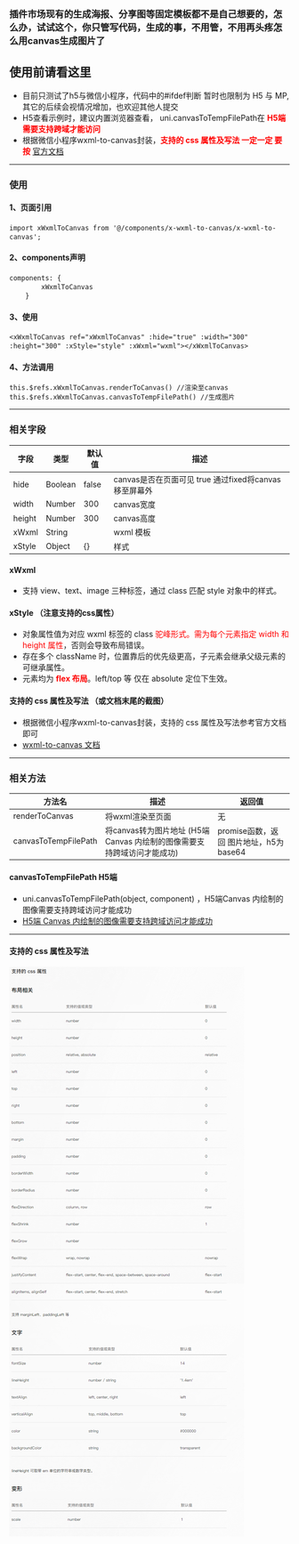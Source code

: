### 插件市场现有的生成海报、分享图等固定模板都不是自己想要的，怎么办，试试这个，你只管写代码，生成的事，不用管，不用再头疼怎么用canvas生成图片了

## 使用前请看这里
* 目前只测试了h5与微信小程序，代码中的#ifdef判断 暂时也限制为 H5 与 MP,其它的后续会视情况增加，也欢迎其他人提交
* H5查看示例时，建议内置浏览器查看， uni.canvasToTempFilePath在 <font color=#FF000 >__H5端需要支持跨域才能访问__</font>
* 根据微信小程序wxml-to-canvas封装，<font color=#FF000 >__支持的 css 属性及写法 一定一定 要 按__ </font> [官方文档](https://developers.weixin.qq.com/miniprogram/dev/extended/component-plus/wxml-to-canvas.html)
---
### 使用
#### 1、页面引用
``` 
import xWxmlToCanvas from '@/components/x-wxml-to-canvas/x-wxml-to-canvas';

```
#### 2、components声明
```
components: {
		xWxmlToCanvas
	} 
```
#### 3、使用
```
<xWxmlToCanvas ref="xWxmlToCanvas" :hide="true" :width="300" :height="300" :xStyle="style" :xWxml="wxml"></xWxmlToCanvas>
```
#### 4、方法调用

```
this.$refs.xWxmlToCanvas.renderToCanvas() //渲染至canvas
this.$refs.xWxmlToCanvas.canvasToTempFilePath() //生成图片

```
---
### 相关字段
|  字段   | 类型  |默认值  |描述  |
|  ----  | ----  |----  |----  |
| hide  | Boolean |false| canvas是否在页面可见 true 通过fixed将canvas移至屏幕外
| width  | Number |300| canvas宽度
| height  | Number |300| canvas高度
| xWxml  | String || wxml 模板
| xStyle  | Object |{}| 样式

#### xWxml
* 支持 view、text、image 三种标签，通过 class 匹配 style 对象中的样式。

#### xStyle （注意支持的css属性）
* 对象属性值为对应 wxml 标签的 class <font color=#FF000 >驼峰形式。需为每个元素指定 width 和 height 属性</font>，否则会导致布局错误。
* 存在多个 className 时，位置靠后的优先级更高，子元素会继承父级元素的可继承属性。
* 元素均为 <font color=#FF000 >__flex 布局__</font>。left/top 等 仅在 absolute 定位下生效。

#### 支持的 css 属性及写法 （或文档末尾的截图）
* 根据微信小程序wxml-to-canvas封装，支持的 css 属性及写法参考官方文档即可
* [wxml-to-canvas 文档](https://developers.weixin.qq.com/miniprogram/dev/extended/component-plus/wxml-to-canvas.html)
---

### 相关方法
|  方法名    |描述  | 返回值 |
|  ----    |----  |----  |
| renderToCanvas  | 将wxml渲染至页面|无 |
| canvasToTempFilePath  | 将canvas转为图片地址 (H5端 Canvas 内绘制的图像需要支持跨域访问才能成功)|promise函数，返回 图片地址，h5为base64 |

#### canvasToTempFilePath H5端 
* uni.canvasToTempFilePath(object, component) ，H5端Canvas 内绘制的图像需要支持跨域访问才能成功
* [H5端 Canvas 内绘制的图像需要支持跨域访问才能成功](https://uniapp.dcloud.io/api/canvas/canvasToTempFilePath?id=canvastotempfilepath)

---

#### 支持的 css 属性及写法
![支持的 css 属性及写法](README_files/1.png)